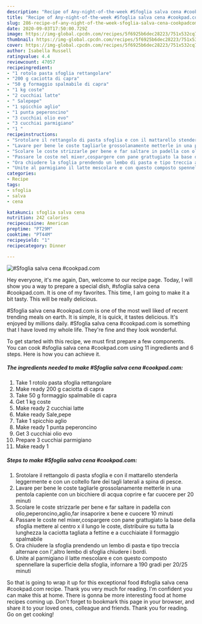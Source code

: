 ```yaml
---
description: "Recipe of Any-night-of-the-week #Sfoglia salva cena #cookpad.com"
title: "Recipe of Any-night-of-the-week #Sfoglia salva cena #cookpad.com"
slug: 286-recipe-of-any-night-of-the-week-sfoglia-salva-cena-cookpadcom
date: 2020-09-03T17:50:00.729Z
image: https://img-global.cpcdn.com/recipes/5f6925b6dec28223/751x532cq70/sfoglia-salva-cena-cookpadcom-recipe-main-photo.jpg
thumbnail: https://img-global.cpcdn.com/recipes/5f6925b6dec28223/751x532cq70/sfoglia-salva-cena-cookpadcom-recipe-main-photo.jpg
cover: https://img-global.cpcdn.com/recipes/5f6925b6dec28223/751x532cq70/sfoglia-salva-cena-cookpadcom-recipe-main-photo.jpg
author: Isabella Russell
ratingvalue: 4.4
reviewcount: 47057
recipeingredient:
- "1 rotolo pasta sfoglia rettangolare"
- "200 g caciotta di capra"
- "50 g formaggio spalmabile di capra"
- "1 kg coste"
- "2 cucchiai latte"
- " Salepepe"
- "1 spicchio aglio"
- "1 punta peperoncino"
- "3 cucchiai olio evo"
- "3 cucchiai parmigiano"
- "1 "
recipeinstructions:
- "Srotolare il rettangolo di pasta sfoglia e con il mattarello stenderla leggermente e con un coltello fare dei tagli laterali a spina di pesce."
- "Lavare per bene le coste tagliarle grossolanamente metterle in una pentola capiente con un bicchiere di acqua coprire e far cuocere per 20 minuti"
- "Scolare le coste strizzarle per bene e far saltare in padella con olio,peperoncino,aglio,far insaporire x bene e cuocere 10 minuti"
- "Passare le coste nel mixer,cospargere con pane grattugiato la base della sfoglia mettere al centro x il lungo le coste, distribuire su tutta la lunghezza la caciotta tagliata a fettine e a cucchiaiate il formaggio spalmabile"
- "Ora chiudere la sfoglia prendendo un lembo di pasta e tipo treccia alternare con l&#39;,altro lembo di sfoglia chiudere i bordi."
- "Unite al parmigiano il latte mescolare e con questo composto spennellare la superficie della sfoglia, infornare a 190 gradi per 20/25 minuti"
categories:
- Recipe
tags:
- sfoglia
- salva
- cena

katakunci: sfoglia salva cena 
nutrition: 242 calories
recipecuisine: American
preptime: "PT29M"
cooktime: "PT44M"
recipeyield: "1"
recipecategory: Dinner

---
```



![#Sfoglia salva cena #cookpad.com](https://img-global.cpcdn.com/recipes/5f6925b6dec28223/751x532cq70/sfoglia-salva-cena-cookpadcom-recipe-main-photo.jpg)

Hey everyone, it's me again, Dan, welcome to our recipe page. Today, I will show you a way to prepare a special dish, #sfoglia salva cena #cookpad.com. It is one of my favorites. This time, I am going to make it a bit tasty. This will be really delicious.



#Sfoglia salva cena #cookpad.com is one of the most well liked of recent trending meals on earth. It is simple, it is quick, it tastes delicious. It's enjoyed by millions daily. #Sfoglia salva cena #cookpad.com is something that I have loved my whole life. They're fine and they look wonderful.


To get started with this recipe, we must first prepare a few components. You can cook #sfoglia salva cena #cookpad.com using 11 ingredients and 6 steps. Here is how you can achieve it.

<!--inarticleads1-->

##### The ingredients needed to make #Sfoglia salva cena #cookpad.com:

1. Take 1 rotolo pasta sfoglia rettangolare
1. Make ready 200 g caciotta di capra
1. Take 50 g formaggio spalmabile di capra
1. Get 1 kg coste
1. Make ready 2 cucchiai latte
1. Make ready  Sale,pepe
1. Take 1 spicchio aglio
1. Make ready 1 punta peperoncino
1. Get 3 cucchiai olio evo
1. Prepare 3 cucchiai parmigiano
1. Make ready 1 




<!--inarticleads2-->

##### Steps to make #Sfoglia salva cena #cookpad.com:

1. Srotolare il rettangolo di pasta sfoglia e con il mattarello stenderla leggermente e con un coltello fare dei tagli laterali a spina di pesce.
1. Lavare per bene le coste tagliarle grossolanamente metterle in una pentola capiente con un bicchiere di acqua coprire e far cuocere per 20 minuti
1. Scolare le coste strizzarle per bene e far saltare in padella con olio,peperoncino,aglio,far insaporire x bene e cuocere 10 minuti
1. Passare le coste nel mixer,cospargere con pane grattugiato la base della sfoglia mettere al centro x il lungo le coste, distribuire su tutta la lunghezza la caciotta tagliata a fettine e a cucchiaiate il formaggio spalmabile
1. Ora chiudere la sfoglia prendendo un lembo di pasta e tipo treccia alternare con l&#39;,altro lembo di sfoglia chiudere i bordi.
1. Unite al parmigiano il latte mescolare e con questo composto spennellare la superficie della sfoglia, infornare a 190 gradi per 20/25 minuti




So that is going to wrap it up for this exceptional food #sfoglia salva cena #cookpad.com recipe. Thank you very much for reading. I'm confident you can make this at home. There is gonna be more interesting food at home recipes coming up. Don't forget to bookmark this page in your browser, and share it to your loved ones, colleague and friends. Thank you for reading. Go on get cooking!
